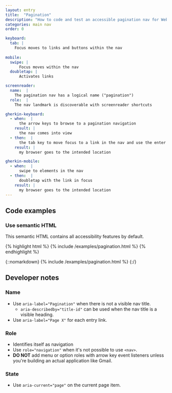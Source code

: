 ```yaml
---
layout: entry
title:  "Pagination"
description: "How to code and test an accessible pagination nav for Web"
categories: main nav
order: 0

keyboard:
  tab: |
    Focus moves to links and buttons within the nav
        
mobile:
  swipe: |
      Focus moves within the nav
  doubletap: |
      Activates links

screenreader:
  name:  |
    The pagination nav has a logical name ("pagination")
  role:  |
    The nav landmark is discoverable with screenreader shortcuts

gherkin-keyboard: 
  - when:  |
      the arrow keys to browse to a pagination navigation
    result: |
      the nav comes into view
  - then:  |
      the tab key to move focus to a link in the nav and use the enter key
    result: |
      my browser goes to the intended location

gherkin-mobile:
  - when:  |
      swipe to elements in the nav
  - then:  |
      doubletap with the link in focus
    result: |
      my browser goes to the intended location
---
```


## Code examples

### Use semantic HTML
This semantic HTML contains all accessibility features by default.

{% highlight html %}
{% include /examples/pagination.html %}
{% endhighlight %}

{::nomarkdown}
{% include /examples/pagination.html %}
{:/}

## Developer notes

### Name

- Use `aria-label="Pagination"` when there is not a visible nav title.
  - `aria-describedby="title-id"` can be used when the nav title is a visible heading.
- Use `aria-label="Page X"` for each entry link.

### Role

- Identifies itself as navigation
- Use `role="navigation"` when it's not possible to use `<nav>`. 
- **DO NOT** add menu or option roles with arrow key event listeners unless you're building an actual application like Gmail.

### State

- Use `aria-current="page"` on the current page item.